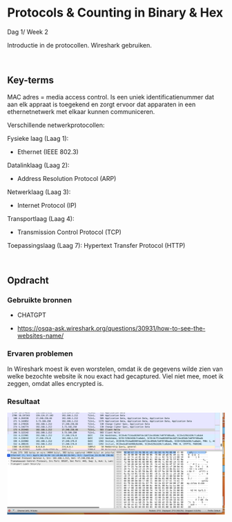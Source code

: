 # Protocols & Counting in Binary & Hex

Dag 1/ Week 2

Introductie in de protocollen.
Wireshark gebruiken.

<br>

## Key-terms
MAC adres = media access control. Is een uniek identificatienummer dat aan elk appraat is toegekend en zorgt ervoor dat apparaten in een ethernetnetwerk met elkaar kunnen communiceren.

Verschillende netwerkprotocollen:

Fysieke laag (Laag 1):
- Ethernet (IEEE 802.3)

Datalinklaag (Laag 2):
- Address Resolution Protocol (ARP)

Netwerklaag (Laag 3):
- Internet Protocol (IP)

Transportlaag (Laag 4):
- Transmission Control Protocol (TCP)

Toepassingslaag (Laag 7):
Hypertext Transfer Protocol (HTTP)

<br>

## Opdracht
### Gebruikte bronnen

- CHATGPT

- https://osqa-ask.wireshark.org/questions/30931/how-to-see-the-websites-name/



### Ervaren problemen
In Wireshark moest ik even worstelen, omdat ik de gegevens wilde zien van welke bezochte website ik nou exact had gecaptured. Viel niet mee, moet ik zeggen, omdat alles encrypted is. 


### Resultaat

![Alt text](<../00_includes/Client Hello Wireshark.png>)

